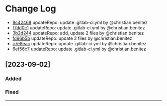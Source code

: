 # **Change Log**

- [9c42468](https://gitlab.com/devsecops-tools1/stream-dev-ops/-/commit/9c4246838cf44f6f99dab055652e3cb999d5bc44) updateRepo: update .gitlab-ci.yml by @christian.benitez [](updateRepo)
- [f7dd0c1](https://gitlab.com/devsecops-tools1/stream-dev-ops/-/commit/f7dd0c127b378d77d4bfeaa73903232ca083a2d5) updateRepo: update .gitlab-ci.yml by @christian.benitez [](updateRepo)
- [3b2d244](https://gitlab.com/devsecops-tools1/stream-dev-ops/-/commit/3b2d2447e39191bc31d80994e2c2a3ab11e6f2c5) updateRepo: add, update 2 files by @christian.benitez [](updateRepo)
- [fd96b5b](https://gitlab.com/devsecops-tools1/stream-dev-ops/-/commit/fd96b5b5eb2182ed5c24f4130ea22a5ae3e3b1e0) updateRepo: update 2 files by @christian.benitez [](updateRepo)
- [c7e8eac](https://gitlab.com/devsecops-tools1/stream-dev-ops/-/commit/c7e8eac3a1ad33444beac985be0cacd48edc09d6) updateRepo: update .gitlab-ci.yml by @christian.benitez [](updateRepo)
- [6ef56c7](https://gitlab.com/devsecops-tools1/stream-dev-ops/-/commit/6ef56c70e075fd6f0e4963372f987d1dfc49e251) updateRepo: update .gitlab-ci.yml by @christian.benitez [](updateRepo)
## [2023-09-02]

### Added

### Fixed

---






